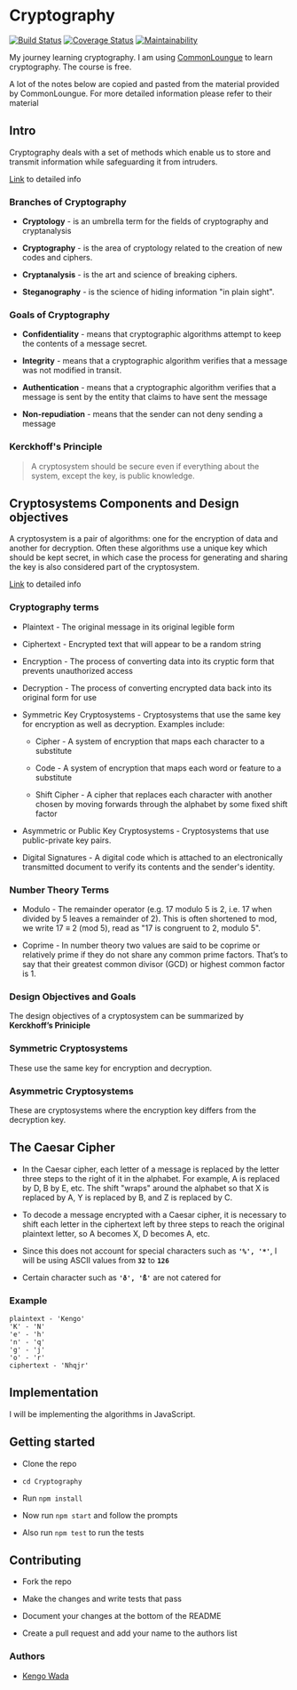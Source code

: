 # Cryptography

[![Build Status](https://travis-ci.org/KengoWada/Cryptography.svg?branch=master)](https://travis-ci.org/KengoWada/Cryptography) [![Coverage Status](https://coveralls.io/repos/github/KengoWada/Cryptography/badge.svg?branch=master)](https://coveralls.io/github/KengoWada/Cryptography?branch=master) [![Maintainability](https://api.codeclimate.com/v1/badges/747ce3b236ae76761589/maintainability)](https://codeclimate.com/github/KengoWada/Cryptography/maintainability)

My journey learning cryptography. I am using [CommonLoungue](https://www.commonlounge.com) to learn cryptography. The course is free.

A lot of the notes below are copied and pasted from the material provided by CommonLoungue. For more detailed information please refer to their material

## Intro

Cryptography deals with a set of methods which enable us to store and transmit information while safeguarding it from intruders.

[Link](https://www.commonlounge.com/discussion/9570cd139bc3406d91127acc49d1b5ba) to detailed info

### Branches of Cryptography

- **Cryptology** - is an umbrella term for the fields of cryptography and cryptanalysis

- **Cryptography** - is the area of cryptology related to the creation of new codes and ciphers.

- **Cryptanalysis** - is the art and science of breaking ciphers.

- **Steganography** - is the science of hiding information "in plain sight".

### Goals of Cryptography

- **Confidentiality** - means that cryptographic algorithms attempt to keep the contents of a message secret.

- **Integrity** - means that a cryptographic algorithm verifies that a message was not modified in transit.

- **Authentication** - means that a cryptographic algorithm verifies that a message is sent by the entity that claims to have sent the message

- **Non-repudiation** - means that the sender can not deny sending a message

### Kerckhoff's Principle

> A cryptosystem should be secure even if everything about the system, except the key, is public knowledge.

## Cryptosystems Components and Design objectives

A cryptosystem is a pair of algorithms: one for the encryption of data and another for decryption. Often these algorithms use a unique key which should be kept secret, in which case the process for generating and sharing the key is also considered part of the cryptosystem.

[Link](https://www.commonlounge.com/discussion/32080f88f1ee430293502876b90354ff) to detailed info

### Cryptography terms

- Plaintext - The original message in its original legible form

- Ciphertext - Encrypted text that will appear to be a random string

- Encryption - The process of converting data into its cryptic form that prevents unauthorized access

- Decryption - The process of converting encrypted data back into its original form for use

- Symmetric Key Cryptosystems - Cryptosystems that use the same key for encryption as well as decryption. Examples include:

  - Cipher - A system of encryption that maps each character to a substitute

  - Code - A system of encryption that maps each word or feature to a substitute

  - Shift Cipher - A cipher that replaces each character with another chosen by moving forwards through the alphabet by some fixed shift factor

- Asymmetric or Public Key Cryptosystems - Cryptosystems that use public-private key pairs.

- Digital Signatures - A digital code which is attached to an electronically transmitted document to verify its contents and the sender's identity.

### Number Theory Terms

- Modulo - The remainder operator (e.g. 17 modulo 5 is 2, i.e. 17 when divided by 5 leaves a remainder of 2). This is often shortened to mod, we write 17 ≡ 2 (mod 5), read as "17 is congruent to 2, modulo 5".

- Coprime - In number theory two values are said to be coprime or relatively prime if they do not share any common prime factors. That’s to say that their greatest common divisor (GCD) or highest common factor is 1.

### Design Objectives and Goals

The design objectives of a cryptosystem can be summarized by **Kerckhoff’s Priniciple**

### Symmetric Cryptosystems

These use the same key for encryption and decryption.

### Asymmetric Cryptosystems

These are cryptosystems where the encryption key differs from the decryption key.

## The Caesar Cipher

- In the Caesar cipher, each letter of a message is replaced by the letter three steps to the right of it in the alphabet. For example, A is replaced by D, B by E, etc. The shift "wraps" around the alphabet so that X is replaced by A, Y is replaced by B, and Z is replaced by C.

- To decode a message encrypted with a Caesar cipher, it is necessary to shift each letter in the ciphertext left by three steps to reach the original plaintext letter, so A becomes X, D becomes A, etc.

- Since this does not account for special characters such as **`'%', '*'`**, I will be using ASCII values from **`32`** to **`126`**

- Certain character such as **`'ð', '̉ß'`** are not catered for

### Example

```
plaintext - 'Kengo'
'K' - 'N'
'e' - 'h'
'n' - 'q'
'g' - 'j'
'o' - 'r'
ciphertext - 'Nhqjr'
```

## Implementation

I will be implementing the algorithms in JavaScript.

## Getting started

- Clone the repo

- `cd Cryptography`

- Run `npm install`

- Now run `npm start` and follow the prompts

- Also run `npm test` to run the tests

## Contributing

- Fork the repo

- Make the changes and write tests that pass

- Document your changes at the bottom of the README

- Create a pull request and add your name to the authors list

### Authors

- [Kengo Wada](https://githb.com/KengoWada)
